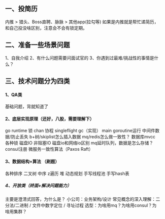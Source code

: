 ## 一、投简历
内推 > 猎头、Boss直聘、脉脉 > 其他app(拉勾等)
如果是内推就是帮忙递简历，和自己投没啥区别，注意会不会有锁定期。

## 二、准备一些场景问题
1、自我介绍
2、有什么问题需要问面试官的
3、你遇到过最难/挑战性的事情是什么？

## 三、技术问题分为四类
#### 1、QA类
基础问题，背就知道了

#### 2、底层实现原理（还好，八股，需要理解下）
go runtime 锁 chan 协程 singleflight gc（实现） main goroutine运行
中间件数据/防止丢失
b+树/skiplist怎么插入数据
mq/redis怎么做一致性？
数据库mvcc 各种锁
磁盘IO 非阻塞IO 磁盘io和网络io区别
mq延时队列，数据是怎么存储？
consul注册
微服务一致性算法（Paxos Raft）

#### 3、数据结构+算法 （刷题）
各种排序
二叉树 中序 z遍历
堆
动态规划
手写线程池 手写hash表


##### 4、开放类（终面+解决问题能力）
主要是澄清式回答，为什么是？
小公司：业务架构/设计
常见概念的深入理解：二分法/二进制 / 文件中数字定位 / 寻址过程
选型：为啥用mq？为啥用consul？为啥用集群？